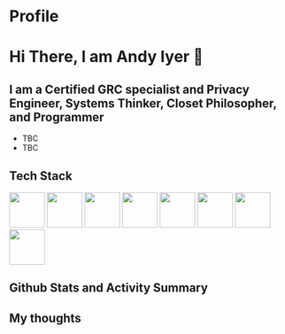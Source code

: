 # Profile
# Hi There, I am Andy Iyer 👋

## I am a Certified GRC specialist and Privacy Engineer, Systems Thinker, Closet Philosopher, and Programmer

- TBC
- TBC




## Tech Stack

<img src="https://cdn.jsdelivr.net/gh/devicons/devicon/icons/csharp/csharp-original.svg" width=64 height=64/> <img src="https://cdn.jsdelivr.net/gh/devicons/devicon/icons/jenkins/jenkins-line.svg" width=64 height=64/> <img src="https://cdn.jsdelivr.net/gh/devicons/devicon/icons/jira/jira-original.svg" width=64 height=64/> <img src="https://cdn.jsdelivr.net/gh/devicons/devicon/icons/neo4j/neo4j-original.svg" width=64 height=64/> <img src="https://cdn.jsdelivr.net/gh/devicons/devicon/icons/nodejs/nodejs-original.svg" width=64 height=64/> <img src="https://cdn.jsdelivr.net/gh/devicons/devicon/icons/python/python-original.svg" width=64 height=64/> <img src="https://cdn.jsdelivr.net/gh/devicons/devicon/icons/visualstudio/visualstudio-plain.svg"  width=64 height=64/> <img src="https://cdn.jsdelivr.net/gh/devicons/devicon/icons/jetbrains/jetbrains-original.svg" width=64 height=64/>
          
          
          

## Github Stats and Activity Summary



## My thoughts

